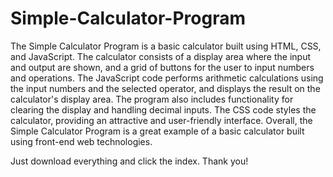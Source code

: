 # Simple-Calculator-Program

The Simple Calculator Program is a basic calculator built using HTML, CSS, and JavaScript. The calculator consists of a display area where the input and output are shown, and a grid of buttons for the user to input numbers and operations. The JavaScript code performs arithmetic calculations using the input numbers and the selected operator, and displays the result on the calculator's display area. The program also includes functionality for clearing the display and handling decimal inputs. The CSS code styles the calculator, providing an attractive and user-friendly interface. Overall, the Simple Calculator Program is a great example of a basic calculator built using front-end web technologies.

Just download everything and click the index.
Thank you!
